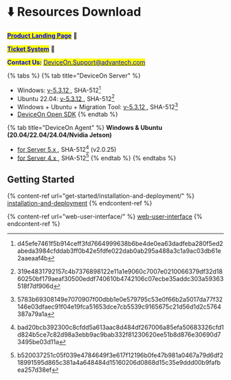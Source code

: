 # ⬇️ Resources Download

[<mark style="color:blue;">**Product Landing Page**</mark>](https://campaign.advantech.online/en/DeviceOn/index.html) :link:

[<mark style="color:blue;">**Ticket System**</mark>](https://wesstorage.blob.core.windows.net/cloudservice/index.html) :link:

<mark style="color:blue;">**Contact Us:**</mark> [<mark style="color:blue;">DeviceOn.Support@advantech.com</mark>](mailto:DeviceOn.Support@advantech.com)

{% tabs %}
{% tab title="DeviceOn Server" %}
* Windows: [v-5.3.12 ](https://eiot.blob.core.windows.net/deviceon/DeviceOn_Server_Setup_5.3.12.exe), SHA-512[^1]
* Ubuntu 22.04: [v-5.3.12 ](https://eiot.blob.core.windows.net/deviceon/DeviceOn_Server_Ubuntu-22.04_x64_5.3.12.run), SHA-512[^2]&#x20;
* Windows + Ubuntu + Migration Tool: [v-5.3.12 ](https://eiot.blob.core.windows.net/deviceon/DeviceOn_Server.zip), SHA-512[^3]&#x20;
* [DeviceOn Open SDK](https://eiot.blob.core.windows.net/deviceon/DeviceOn_Server_SDK.zip)
{% endtab %}

{% tab title="DeviceOn Agent" %}
**Windows & Ubuntu (20.04/22.04/24.04/Nvidia Jetson)**

* [for Server 5.x ](https://eiot.blob.core.windows.net/deviceon/WISE-Agent%20for%20v5.0.zip), SHA-512[^4] (v2.0.25)
* [for Server 4.x ](https://eiot.blob.core.windows.net/deviceon/WISE-Agent.zip), SHA-512[^5]&#x20;
{% endtab %}
{% endtabs %}

## Getting Started

{% content-ref url="get-started/installation-and-deployment/" %}
[installation-and-deployment](get-started/installation-and-deployment/)
{% endcontent-ref %}

{% content-ref url="web-user-interface/" %}
[web-user-interface](web-user-interface/)
{% endcontent-ref %}

[^1]: d45efe7461f5b914ceff3fd7664999638b6be4de0ea63dadfeba280f5ed2abeda3984cfddab3ff0b42e5fdfe022dab0ab295a488a3c1a9ac03db61e2aaeaaf4b

[^2]: 319e4831792157c4b7376898122e11a1e9060c7007e0210066379df32d1860250bf179aeaf30500eddf740610b4742106c07ecbe35addc303a59363518f7df906d

[^3]: 5783b69308149e7070907f00dbb1e0e579795c53e0f66b2a5017da77f32146e03dfaec91f04e19fca51653dce7cb5539c9165675c21d56d1d2c5764387a79a1a

[^4]: bad20bcb392300c8cfdd5a613aac8d484df267006a85efa50683326cfd1d824b5ce7c82d98a3ebb9ac9bab332f81230620ee51b8d876e30690d73495be03d11a

[^5]: b520037251c05f039e4784649f3e617f12196b0fe47b981a0467a79d6df218991595d865c381a4a648484d15160206d0868d15c35e9ddd00b9fafbea257d38ef
